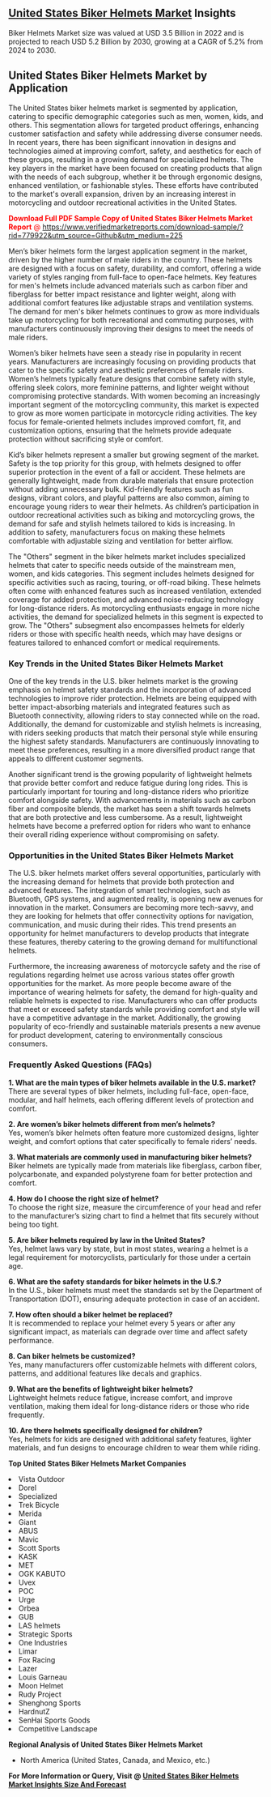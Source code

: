 <h2><a href="https://www.verifiedmarketreports.com/download-sample/?rid=779922&amp;utm_source=Github&amp;utm_medium=225" target="_blank">United States Biker Helmets Market</a> Insights</h2><p>Biker Helmets Market size was valued at USD 3.5 Billion in 2022 and is projected to reach USD 5.2 Billion by 2030, growing at a CAGR of 5.2% from 2024 to 2030.</p><p><h2>United States Biker Helmets Market by Application</h2> <p>The United States biker helmets market is segmented by application, catering to specific demographic categories such as men, women, kids, and others. This segmentation allows for targeted product offerings, enhancing customer satisfaction and safety while addressing diverse consumer needs. In recent years, there has been significant innovation in designs and technologies aimed at improving comfort, safety, and aesthetics for each of these groups, resulting in a growing demand for specialized helmets. The key players in the market have been focused on creating products that align with the needs of each subgroup, whether it be through ergonomic designs, enhanced ventilation, or fashionable styles. These efforts have contributed to the market's overall expansion, driven by an increasing interest in motorcycling and outdoor recreational activities in the United States. <p><span class=""><span style="color: #ff0000;"><strong>Download Full PDF Sample Copy of United States Biker Helmets Market Report</strong> @ </span><a href="https://www.verifiedmarketreports.com/download-sample/?rid=779922&amp;utm_source=Github&amp;utm_medium=225" target="_blank">https://www.verifiedmarketreports.com/download-sample/?rid=779922&amp;utm_source=Github&amp;utm_medium=225</a></span></p></p> <p>Men’s biker helmets form the largest application segment in the market, driven by the higher number of male riders in the country. These helmets are designed with a focus on safety, durability, and comfort, offering a wide variety of styles ranging from full-face to open-face helmets. Key features for men's helmets include advanced materials such as carbon fiber and fiberglass for better impact resistance and lighter weight, along with additional comfort features like adjustable straps and ventilation systems. The demand for men's biker helmets continues to grow as more individuals take up motorcycling for both recreational and commuting purposes, with manufacturers continuously improving their designs to meet the needs of male riders.</p> <p>Women’s biker helmets have seen a steady rise in popularity in recent years. Manufacturers are increasingly focusing on providing products that cater to the specific safety and aesthetic preferences of female riders. Women’s helmets typically feature designs that combine safety with style, offering sleek colors, more feminine patterns, and lighter weight without compromising protective standards. With women becoming an increasingly important segment of the motorcycling community, this market is expected to grow as more women participate in motorcycle riding activities. The key focus for female-oriented helmets includes improved comfort, fit, and customization options, ensuring that the helmets provide adequate protection without sacrificing style or comfort.</p> <p>Kid’s biker helmets represent a smaller but growing segment of the market. Safety is the top priority for this group, with helmets designed to offer superior protection in the event of a fall or accident. These helmets are generally lightweight, made from durable materials that ensure protection without adding unnecessary bulk. Kid-friendly features such as fun designs, vibrant colors, and playful patterns are also common, aiming to encourage young riders to wear their helmets. As children’s participation in outdoor recreational activities such as biking and motorcycling grows, the demand for safe and stylish helmets tailored to kids is increasing. In addition to safety, manufacturers focus on making these helmets comfortable with adjustable sizing and ventilation for better airflow.</p> <p>The "Others" segment in the biker helmets market includes specialized helmets that cater to specific needs outside of the mainstream men, women, and kids categories. This segment includes helmets designed for specific activities such as racing, touring, or off-road biking. These helmets often come with enhanced features such as increased ventilation, extended coverage for added protection, and advanced noise-reducing technology for long-distance riders. As motorcycling enthusiasts engage in more niche activities, the demand for specialized helmets in this segment is expected to grow. The "Others" subsegment also encompasses helmets for elderly riders or those with specific health needs, which may have designs or features tailored to enhanced comfort or medical requirements.</p> <h3>Key Trends in the United States Biker Helmets Market</h3> <p>One of the key trends in the U.S. biker helmets market is the growing emphasis on helmet safety standards and the incorporation of advanced technologies to improve rider protection. Helmets are being equipped with better impact-absorbing materials and integrated features such as Bluetooth connectivity, allowing riders to stay connected while on the road. Additionally, the demand for customizable and stylish helmets is increasing, with riders seeking products that match their personal style while ensuring the highest safety standards. Manufacturers are continuously innovating to meet these preferences, resulting in a more diversified product range that appeals to different customer segments.</p> <p>Another significant trend is the growing popularity of lightweight helmets that provide better comfort and reduce fatigue during long rides. This is particularly important for touring and long-distance riders who prioritize comfort alongside safety. With advancements in materials such as carbon fiber and composite blends, the market has seen a shift towards helmets that are both protective and less cumbersome. As a result, lightweight helmets have become a preferred option for riders who want to enhance their overall riding experience without compromising on safety.</p> <h3>Opportunities in the United States Biker Helmets Market</h3> <p>The U.S. biker helmets market offers several opportunities, particularly with the increasing demand for helmets that provide both protection and advanced features. The integration of smart technologies, such as Bluetooth, GPS systems, and augmented reality, is opening new avenues for innovation in the market. Consumers are becoming more tech-savvy, and they are looking for helmets that offer connectivity options for navigation, communication, and music during their rides. This trend presents an opportunity for helmet manufacturers to develop products that integrate these features, thereby catering to the growing demand for multifunctional helmets.</p> <p>Furthermore, the increasing awareness of motorcycle safety and the rise of regulations regarding helmet use across various states offer growth opportunities for the market. As more people become aware of the importance of wearing helmets for safety, the demand for high-quality and reliable helmets is expected to rise. Manufacturers who can offer products that meet or exceed safety standards while providing comfort and style will have a competitive advantage in the market. Additionally, the growing popularity of eco-friendly and sustainable materials presents a new avenue for product development, catering to environmentally conscious consumers.</p> <h3>Frequently Asked Questions (FAQs)</h3> <p><strong>1. What are the main types of biker helmets available in the U.S. market?</strong><br>There are several types of biker helmets, including full-face, open-face, modular, and half helmets, each offering different levels of protection and comfort.</p> <p><strong>2. Are women’s biker helmets different from men’s helmets?</strong><br>Yes, women’s biker helmets often feature more customized designs, lighter weight, and comfort options that cater specifically to female riders’ needs.</p> <p><strong>3. What materials are commonly used in manufacturing biker helmets?</strong><br>Biker helmets are typically made from materials like fiberglass, carbon fiber, polycarbonate, and expanded polystyrene foam for better protection and comfort.</p> <p><strong>4. How do I choose the right size of helmet?</strong><br>To choose the right size, measure the circumference of your head and refer to the manufacturer’s sizing chart to find a helmet that fits securely without being too tight.</p> <p><strong>5. Are biker helmets required by law in the United States?</strong><br>Yes, helmet laws vary by state, but in most states, wearing a helmet is a legal requirement for motorcyclists, particularly for those under a certain age.</p> <p><strong>6. What are the safety standards for biker helmets in the U.S.?</strong><br>In the U.S., biker helmets must meet the standards set by the Department of Transportation (DOT), ensuring adequate protection in case of an accident.</p> <p><strong>7. How often should a biker helmet be replaced?</strong><br>It is recommended to replace your helmet every 5 years or after any significant impact, as materials can degrade over time and affect safety performance.</p> <p><strong>8. Can biker helmets be customized?</strong><br>Yes, many manufacturers offer customizable helmets with different colors, patterns, and additional features like decals and graphics.</p> <p><strong>9. What are the benefits of lightweight biker helmets?</strong><br>Lightweight helmets reduce fatigue, increase comfort, and improve ventilation, making them ideal for long-distance riders or those who ride frequently.</p> <p><strong>10. Are there helmets specifically designed for children?</strong><br>Yes, helmets for kids are designed with additional safety features, lighter materials, and fun designs to encourage children to wear them while riding.</p> </p><p><strong>Top United States Biker Helmets Market Companies</strong></p><div data-test-id=""><p><li>Vista Outdoor</li><li> Dorel</li><li> Specialized</li><li> Trek Bicycle</li><li> Merida</li><li> Giant</li><li> ABUS</li><li> Mavic</li><li> Scott Sports</li><li> KASK</li><li> MET</li><li> OGK KABUTO</li><li> Uvex</li><li> POC</li><li> Urge</li><li> Orbea</li><li> GUB</li><li> LAS helmets</li><li> Strategic Sports</li><li> One Industries</li><li> Limar</li><li> Fox Racing</li><li> Lazer</li><li> Louis Garneau</li><li> Moon Helmet</li><li> Rudy Project</li><li> Shenghong Sports</li><li> HardnutZ</li><li> SenHai Sports Goods</li><li> Competitive Landscape</li></p><div><strong>Regional Analysis of&nbsp;United States Biker Helmets Market</strong></div><ul><li dir="ltr"><p dir="ltr">North America&nbsp;(United States, Canada, and Mexico, etc.)</p></li></ul><p><strong>For More Information or Query, Visit @&nbsp;</strong><strong><a href="https://www.verifiedmarketreports.com/product/biker-helmets-market/?utm_source=Github&amp;utm_medium=225" target="_blank">United States Biker Helmets Market Insights Size And Forecast</a></strong></p></div>
